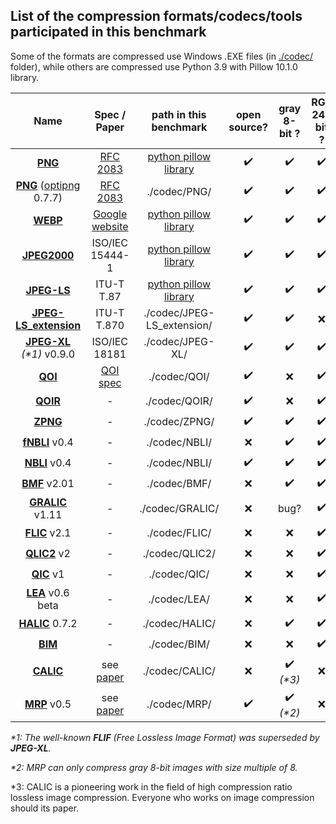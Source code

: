 ## List of the compression formats/codecs/tools participated in this benchmark

Some of the formats are compressed use Windows .EXE files (in [./codec/](./codec/) folder), while others are compressed use Python 3.9 with Pillow 10.1.0 library.

|                             Name                             |                         Spec / Paper                         |                    path in this benchmark                    |    open source?    |        gray 8-bit ?        |    RGB 24-bit ?    |
| :----------------------------------------------------------: | :----------------------------------------------------------: | :----------------------------------------------------------: | :----------------: | :------------------------: | :----------------: |
| [**PNG**](https://pillow.readthedocs.io/en/stable/handbook/image-file-formats.html#png) |   [RFC 2083](https://www.rfc-editor.org/rfc/rfc2083.html)    | [python pillow library](https://pillow.readthedocs.io/en/stable/handbook/image-file-formats.html#png) | :heavy_check_mark: |     :heavy_check_mark:     | :heavy_check_mark: |
| [**PNG**](https://optipng.sourceforge.net/) ([optipng](https://optipng.sourceforge.net/) 0.7.7) |   [RFC 2083](https://www.rfc-editor.org/rfc/rfc2083.html)    |                         ./codec/PNG/                         | :heavy_check_mark: |     :heavy_check_mark:     | :heavy_check_mark: |
|        [**WEBP**](https://en.wikipedia.org/wiki/WebP)        | [Google website](https://developers.google.com/speed/webp/docs/riff_container) | [python pillow library](https://pillow.readthedocs.io/en/stable/handbook/image-file-formats.html#webp) | :heavy_check_mark: |     :heavy_check_mark:     | :heavy_check_mark: |
| [**JPEG2000**](https://pillow.readthedocs.io/en/stable/handbook/image-file-formats.html#jpeg-2000) |                       ISO/IEC 15444-1                        | [python pillow library](https://pillow.readthedocs.io/en/stable/handbook/image-file-formats.html#jpeg-2000) | :heavy_check_mark: |     :heavy_check_mark:     | :heavy_check_mark: |
| [**JPEG-LS**](http://www.stat.columbia.edu/~jakulin/jpeg-ls/mirror.htm) |                          ITU-T T.87                          | [python pillow library](https://pypi.org/project/pillow-jpls/) | :heavy_check_mark: |     :heavy_check_mark:     | :heavy_check_mark: |
| [**JPEG-LS_extension**](https://github.com/WangXuan95/JPEG-LS_extension) |                         ITU-T T.870                          |                  ./codec/JPEG-LS_extension/                  | :heavy_check_mark: |     :heavy_check_mark:     |        :x:         |
| [**JPEG-XL**](https://github.com/libjxl/libjxl/releases) *(\*1)* v0.9.0 |                        ISO/IEC 18181                         |                       ./codec/JPEG-XL/                       | :heavy_check_mark: |     :heavy_check_mark:     | :heavy_check_mark: |
|              [**QOI**](https://qoiformat.org/)               |   [QOI spec](https://qoiformat.org/qoi-specification.pdf)    |                         ./codec/QOI/                         | :heavy_check_mark: |            :x:             | :heavy_check_mark: |
|         [**QOIR**](https://github.com/nigeltao/qoir)         |                              -                               |                        ./codec/QOIR/                         | :heavy_check_mark: |            :x:             | :heavy_check_mark: |
|          [**ZPNG**](https://github.com/catid/Zpng)           |                              -                               |                        ./codec/ZPNG/                         | :heavy_check_mark: |     :heavy_check_mark:     | :heavy_check_mark: |
|     [**fNBLI**](https://github.com/WangXuan95/NBLI) v0.4     |                              -                               |                        ./codec/NBLI/                         |        :x:         |     :heavy_check_mark:     | :heavy_check_mark: |
|     [**NBLI**](https://github.com/WangXuan95/NBLI) v0.4      |                              -                               |                        ./codec/NBLI/                         | :heavy_check_mark: |     :heavy_check_mark:     | :heavy_check_mark: |
|  [**BMF**](http://compression.ru/compression.ru/ds/) v2.01   |                              -                               |                         ./codec/BMF/                         |        :x:         |     :heavy_check_mark:     | :heavy_check_mark: |
| [**GRALIC**](http://www.imagecompression.info/gralic/Gralic111d.zip) v1.11 |                              -                               |                       ./codec/GRALIC/                        |        :x:         |            bug?            | :heavy_check_mark: |
| [**FLIC**](http://www.imagecompression.info/gralic/flic21d.zip) v2.1 |                              -                               |                        ./codec/FLIC/                         |        :x:         |            :x:             | :heavy_check_mark: |
|    [**QLIC2**](http://qlic.altervista.org/qlic2d.zip) v2     |                              -                               |                        ./codec/QLIC2/                        |        :x:         |            :x:             | :heavy_check_mark: |
| [**QIC**](http://www.imagecompression.info/gralic/qic1d.zip) v1 |                              -                               |                         ./codec/QIC/                         |        :x:         |            :x:             | :heavy_check_mark: |
| [**LEA**](https://encode.su/threads/3818-LEA-Lossless-image-compressor) v0.6 beta |                              -                               |                         ./codec/LEA/                         |        :x:         |            :x:             | :heavy_check_mark: |
| [**HALIC**](https://github.com/Hakan-Abbas/HALIC-High-Availability-Lossless-Image-Compression-/releases/tag/0.7.2) 0.7.2 |                              -                               |                        ./codec/HALIC/                        |        :x:         |     :heavy_check_mark:     | :heavy_check_mark: |
|              [**BIM**](https://compressme.net/)              |                              -                               |                         ./codec/BIM/                         |        :x:         |            :x:             | :heavy_check_mark: |
|        [**CALIC**](https://www.ece.mcmaster.ca/~xwu/)        |   see [paper](https://ieeexplore.ieee.org/document/585919)   |                        ./codec/CALIC/                        |        :x:         | :heavy_check_mark: *(\*3)* |        :x:         |
| [**MRP**](https://www.rs.tus.ac.jp/matsuda-lab/matsuda/mrp/index.html) v0.5 |  see [paper](https://ieeexplore.ieee.org/document/7078076/)  |                         ./codec/MRP/                         | :heavy_check_mark: | :heavy_check_mark: *(\*2)* |        :x:         |

*\*1: The well-known **FLIF** (Free Lossless Image Format) was superseded by **JPEG-XL**.*

*\*2: MRP can only compress gray 8-bit images with size multiple of 8.*

*3: CALIC is a pioneering work in the field of high compression ratio lossless image compression. Everyone who works on image compression should its paper.


